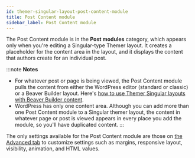 ```yaml
---
id: themer-singular-layout-post-content-module
title: Post Content module
sidebar_label: Post Content module
---
```


The Post Content module is in the **Post modules** category, which appears only when you're editing a Singular-type Themer layout. It creates a placeholder for the content area in the layout, and it displays the content that authors create for an individual post.

:::note **Notes**
* For whatever post or page is being viewed, the Post Content module pulls the content from either the WordPress editor (standard or classic) or a Beaver Builder layout. Here's [how to use Themer Singular layouts with Beaver Builder content](/beaver-themer/layout-types-modules/singular-layout-type/themer-singular-layout-type.md/#extra-step-for-singular-layouts-with-beaver-builder-layouts-in-the-content-area).
* WordPress has only one content area. Although you can add more than one Post Content module to a Singular themer layout, the content in whatever page or post is viewed appears in every place you add the module, so you'll have duplicated content.
:::

The only settings available for the Post Content module are those on [the Advanced tab](/beaver-builder/layouts/advanced-tab) to customize settings such as margins, responsive layout, visibility, animation, and HTML values.

